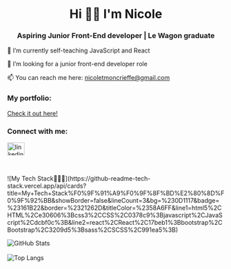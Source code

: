<h1 align="center">Hi 👋🏾 I'm Nicole</h1>
<h3 align="center">Aspiring Junior Front-End developer | Le Wagon graduate</h3>


🌱 I’m currently self-teaching JavaScript and React

🤝 I’m looking for a junior front-end developer role

📫 You can reach me here: nicoletmoncrieffe@gmail.com

<h3 align="left">My portfolio:</h3>
<p align="left">
  <a href="https://nicolemoncrieffe.online" target="_blank">Check it out here!</a>
</p>

<h3 align="left">Connect with me:</h3>
<p align="left">
<a href="https://linkedin.com/in/linkedin.com/in/nicole-moncrieffe-355a47210" target="blank"><img align="center" src="https://raw.githubusercontent.com/rahuldkjain/github-profile-readme-generator/master/src/images/icons/Social/linked-in-alt.svg" alt="linkedin.com/in/nicole-moncrieffe-355a47210" height="30" width="40" /></a>
</p>

<br/>

<p align="left">
  ![My Tech Stack👩🏽‍💻](https://github-readme-tech-stack.vercel.app/api/cards?  title=My+Tech+Stack%F0%9F%91%A9%F0%9F%8F%BD%E2%80%8D%F0%9F%92%BB&showBorder=false&lineCount=3&bg=%230D1117&badge=%23161B22&border=%2321262D&titleColor=%2358A6FF&line1=html5%2CHTML%2Ce30606%3Bcss3%2CCSS%2C0378c9%3Bjavascript%2CJavaScript%2Cdcbf0c%3B&line2=react%2CReact%2C17beb1%3Bbootstrap%2CBootstrap%2C3209d5%3Bsass%2CSCSS%2C991ea5%3B)
</p>

![GitHub Stats](https://github-readme-stats.vercel.app/api?username=NicoleTM17&theme=radical)
<br/><br/>
![Top Langs](https://github-readme-stats.vercel.app/api/top-langs/?username=NicoleTM17&layout=compact&theme=radical)
